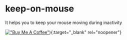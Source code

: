 # keep-on-mouse
It helps you to keep your mouse moving during inactivity


[!["Buy Me A Coffee"](https://cdn.buymeacoffee.com/buttons/v2/default-yellow.png)](https://www.buymeacoffee.com/basanez86)){:target="_blank" rel="noopener"}
